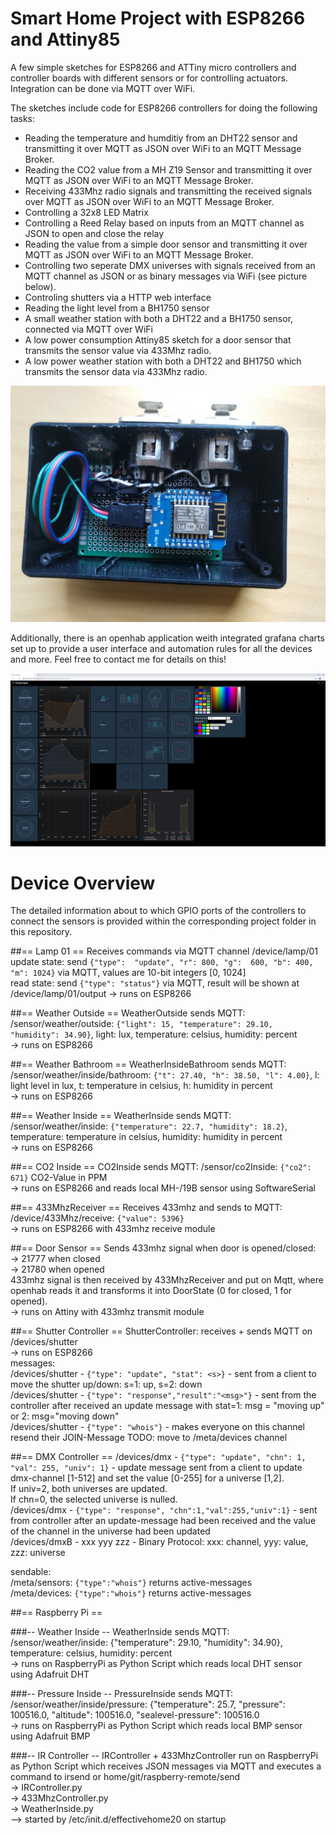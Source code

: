 # Smart Home Project with ESP8266 and Attiny85
A few simple sketches for ESP8266 and ATTiny micro controllers and controller boards with different sensors or for controlling actuators. 
Integration can be done via MQTT over WiFi. 

The sketches include code for ESP8266 controllers for doing the following tasks:

* Reading the temperature and humditiy from an DHT22 sensor and transmitting it over MQTT as JSON over WiFi to an MQTT Message Broker.
* Reading the CO2 value from a MH Z19 Sensor and transmitting it over MQTT as JSON over WiFi to an MQTT Message Broker.
* Receiving 433Mhz radio signals and transmitting the received signals over MQTT as JSON over WiFi to an MQTT Message Broker.
* Controlling a 32x8 LED Matrix
* Controlling a Reed Relay based on inputs from an MQTT channel as JSON to open and close the relay
* Reading the value from a simple door sensor and transmitting it over MQTT as JSON over WiFi to an MQTT Message Broker.
* Controlling two seperate DMX universes with signals received from an MQTT channel as JSON or as binary messages via WiFi (see picture below).
* Controling shutters via a HTTP web interface
* Reading the light level from a BH1750 sensor
* A small weather station with both a DHT22 and a BH1750 sensor, connected via MQTT over WiFi
* A low power consumption Attiny85 sketch for a door sensor that transmits the sensor value via 433Mhz radio.
* A low power weather station with both a DHT22 and BH1750 which transmits the sensor data via 433Mhz radio.

<img src="./dmx-controller.jpg" />

Additionally, there is an openhab application weith integrated grafana charts set up to provide a user interface and automation rules for all the devices and more. Feel free to contact me for details on this!

<img src="./openhab.jpg" />

# Device Overview
The detailed information about to which GPIO ports of the controllers to connect the sensors is provided within the corresponding project folder in this repository.

##== Lamp 01 ==
Receives commands via MQTT channel /device/lamp/01  
update state: send `{"type":  "update", "r": 800, "g":  600, "b": 400, "m": 1024}` via MQTT, values are 10-bit integers [0, 1024]  
read state: send `{"type": "status"}` via MQTT, result will be shown at /device/lamp/01/output
-> runs on ESP8266  

##== Weather Outside == 
WeatherOutside sends MQTT: /sensor/weather/outside: `{"light": 15, "temperature": 29.10, "humidity": 34.90}`, light: lux, temperature: celsius, humidity: percent  
-> runs on ESP8266   

##== Weather Bathroom == 
WeatherInsideBathroom sends MQTT: /sensor/weather/inside/bathroom: `{"t": 27.40, "h": 38.50, "l": 4.00}`, l: light level in lux, t: temperature in celsius, h: humidity in percent  
-> runs on ESP8266  

##== Weather Inside == 
WeatherInside sends MQTT: /sensor/weather/inside: `{"temperature": 22.7, "humidity": 18.2}`, temperature: temperature in celsius, humidity: humidity in percent  
-> runs on ESP8266  

##== CO2 Inside ==
CO2Inside sends MQTT: /sensor/co2Inside: `{"co2": 671}` CO2-Value in PPM  
-> runs on ESP8266 and reads local MH-/19B sensor using SoftwareSerial  


##== 433MhzReceiver ==
Receives 433mhz and sends to MQTT: /device/433Mhz/receive: `{"value": 5396}`  
-> runs on ESP8266 with 433mhz receive module  


##== Door Sensor ==
Sends 433mhz signal when door is opened/closed:  
-> 21777 when closed  
-> 21780 when opened  
433mhz signal is then received by 433MhzReceiver and put on Mqtt, where openhab reads it and transforms it into DoorState (0 for closed, 1 for opened).  
-> runs on Attiny with 433mhz transmit module  


##== Shutter Controller ==
ShutterController: receives + sends MQTT on /devices/shutter  
-> runs on ESP8266  
messages:  
/devices/shutter - `{"type": "update", "stat": <s>}` - sent from a client to move the shutter up/down: s=1: up, s=2: down  
/devices/shutter - `{"type": "response","result":"<msg>"}` - sent from the controller after received an update message with stat=1: msg = "moving up" or 2: msg="moving down"  
/devices/shutter - `{"type": "whois"}` - makes everyone on this channel resend their JOIN-Message TODO: move to /meta/devices channel  

##== DMX Controller ==
/devices/dmx - `{"type": "update", "chn": 1, "val": 255, "univ": 1}` - update message sent from a client to update dmx-channel <chn>[1-512] and set the value <val> [0-255] for a universe <univ> [1,2].   
If univ=2, both universes are updated.  
If chn=0, the selected universe is nulled.  
/devices/dmx - `{"type": "response", "chn":1,"val":255,"univ":1}` - sent from controller after an update-message had been received and the value of the channel in the universe had been updated  
/devices/dmxB - xxx yyy zzz - Binary Protocol: xxx: channel, yyy: value, zzz: universe  

sendable:  
/meta/sensors: `{"type":"whois"}` returns active-messages  
/meta/devices: `{"type":"whois"}` returns active-messages  

##== Raspberry Pi ==

###-- Weather Inside --
WeatherInside sends MQTT: /sensor/weather/inside: {"temperature": 29.10, "humidity": 34.90}, temperature: celsius, humidity: percent  
-> runs on RaspberryPi as Python Script which reads local DHT sensor using Adafruit DHT  

###-- Pressure Inside --
PressureInside sends MQTT: /sensor/weather/inside/pressure: {"temperature": 25.7, "pressure": 100516.0, "altitude": 100516.0, "sealevel-pressure": 100516.0  
-> runs on RaspberryPi as Python Script which reads local BMP sensor using Adafruit BMP  

###-- IR Controller --
IRController + 433MhzController run on RaspberryPi as Python Script which receives JSON messages via MQTT and executes a command to irsend or home/git/raspberry-remote/send  
-> IRController.py  
-> 433MhzController.py  
-> WeatherInside.py  
--> started by /etc/init.d/effectivehome20 on startup  
